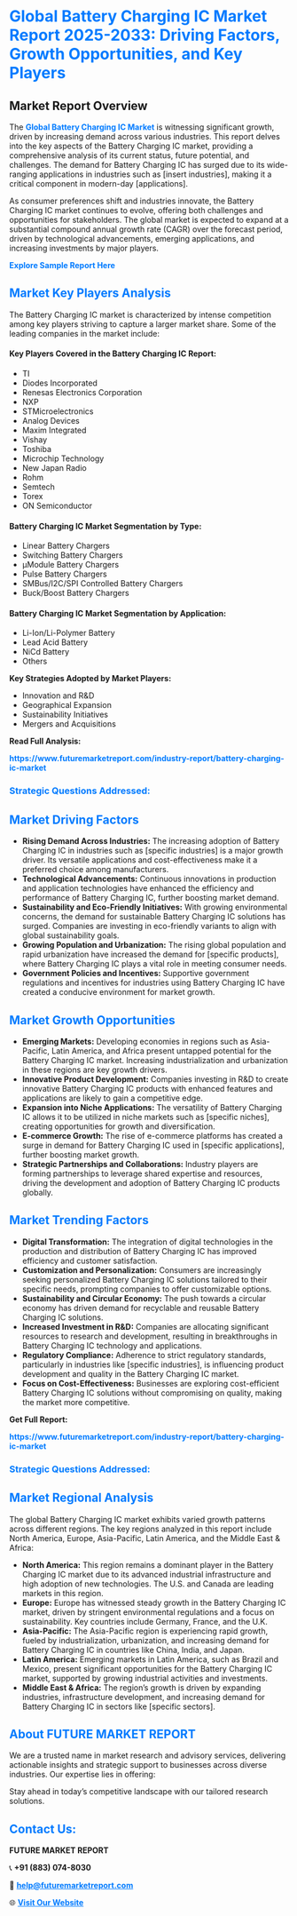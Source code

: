 <h1 style="color: #007BFF;">Global Battery Charging IC Market Report 2025-2033: Driving Factors, Growth Opportunities, and Key Players</h1>

<section id="overview">
<h2>Market Report Overview</h2>
<p>The <a href="https://www.futuremarketreport.com/industry-report/battery-charging-ic-market" style="color: #007BFF; text-decoration: none;"><strong>Global Battery Charging IC Market</strong></a> is witnessing significant growth, driven by increasing demand across various industries. This report delves into the key aspects of the Battery Charging IC market, providing a comprehensive analysis of its current status, future potential, and challenges. The demand for Battery Charging IC has surged due to its wide-ranging applications in industries such as [insert industries], making it a critical component in modern-day [applications].</p>
<p>As consumer preferences shift and industries innovate, the Battery Charging IC market continues to evolve, offering both challenges and opportunities for stakeholders. The global market is expected to expand at a substantial compound annual growth rate (CAGR) over the forecast period, driven by technological advancements, emerging applications, and increasing investments by major players.</p>
</section>

<section id="overview">
<p><a href="https://www.futuremarketreport.com/request-sample/reportId=81344" style="color: #007BFF; text-decoration: none;"><strong>Explore Sample Report Here</strong></a></p>
</section>

<section id="key-players">
<h2 style="color: #007BFF;">Market Key Players Analysis</h2>
<p>The Battery Charging IC market is characterized by intense competition among key players striving to capture a larger market share. Some of the leading companies in the market include:</p>
<h4>Key Players Covered in the Battery Charging IC Report:</h4>
<ul><li>TI</li><li>Diodes Incorporated</li><li>Renesas Electronics Corporation</li><li>NXP</li><li>STMicroelectronics</li><li>Analog Devices</li><li>Maxim Integrated</li><li>Vishay</li><li>Toshiba</li><li>Microchip Technology</li><li>New Japan Radio</li><li>Rohm</li><li>Semtech</li><li>Torex</li><li>ON Semiconductor</li></ul>
<h4>Battery Charging IC Market Segmentation by Type:</h4>
<ul><li>Linear Battery Chargers</li><li>Switching Battery Chargers</li><li>μModule Battery Chargers</li><li>Pulse Battery Chargers</li><li>SMBus/I2C/SPI Controlled Battery Chargers</li><li>Buck/Boost Battery Chargers</li></ul>

<h4>Battery Charging IC Market Segmentation by Application:</h4>
<ul><li>Li-Ion/Li-Polymer Battery</li><li>Lead Acid Battery</li><li>NiCd Battery</li><li>Others</li></ul>
<p><strong>Key Strategies Adopted by Market Players:</strong></p>
<ul>
<li>Innovation and R&D</li>
<li>Geographical Expansion</li>
<li>Sustainability Initiatives</li>
<li>Mergers and Acquisitions</li>
</ul>
</section>

<section>
<p><strong>Read Full Analysis: </strong></p><a href="https://www.futuremarketreport.com/industry-report/battery-charging-ic-market" style="color: #007BFF; text-decoration: none;"><strong>https://www.futuremarketreport.com/industry-report/battery-charging-ic-market</strong></a>
<h3 style="color: #007BFF;">Strategic Questions Addressed:</h3>
</section>

<section id="driving-factors">
<h2 style="color: #007BFF;">Market Driving Factors</h2>
<ul>
<li><strong>Rising Demand Across Industries:</strong> The increasing adoption of Battery Charging IC in industries such as [specific industries] is a major growth driver. Its versatile applications and cost-effectiveness make it a preferred choice among manufacturers.</li>
<li><strong>Technological Advancements:</strong> Continuous innovations in production and application technologies have enhanced the efficiency and performance of Battery Charging IC, further boosting market demand.</li>
<li><strong>Sustainability and Eco-Friendly Initiatives:</strong> With growing environmental concerns, the demand for sustainable Battery Charging IC solutions has surged. Companies are investing in eco-friendly variants to align with global sustainability goals.</li>
<li><strong>Growing Population and Urbanization:</strong> The rising global population and rapid urbanization have increased the demand for [specific products], where Battery Charging IC plays a vital role in meeting consumer needs.</li>
<li><strong>Government Policies and Incentives:</strong> Supportive government regulations and incentives for industries using Battery Charging IC have created a conducive environment for market growth.</li>
</ul>
</section>

<section id="growth-opportunities">
<h2 style="color: #007BFF;">Market Growth Opportunities</h2>
<ul>
<li><strong>Emerging Markets:</strong> Developing economies in regions such as Asia-Pacific, Latin America, and Africa present untapped potential for the Battery Charging IC market. Increasing industrialization and urbanization in these regions are key growth drivers.</li>
<li><strong>Innovative Product Development:</strong> Companies investing in R&D to create innovative Battery Charging IC products with enhanced features and applications are likely to gain a competitive edge.</li>
<li><strong>Expansion into Niche Applications:</strong> The versatility of Battery Charging IC allows it to be utilized in niche markets such as [specific niches], creating opportunities for growth and diversification.</li>
<li><strong>E-commerce Growth:</strong> The rise of e-commerce platforms has created a surge in demand for Battery Charging IC used in [specific applications], further boosting market growth.</li>
<li><strong>Strategic Partnerships and Collaborations:</strong> Industry players are forming partnerships to leverage shared expertise and resources, driving the development and adoption of Battery Charging IC products globally.</li>
</ul>
</section>

<section id="trending-factors">
<h2 style="color: #007BFF;">Market Trending Factors</h2>
<ul>
<li><strong>Digital Transformation:</strong> The integration of digital technologies in the production and distribution of Battery Charging IC has improved efficiency and customer satisfaction.</li>
<li><strong>Customization and Personalization:</strong> Consumers are increasingly seeking personalized Battery Charging IC solutions tailored to their specific needs, prompting companies to offer customizable options.</li>
<li><strong>Sustainability and Circular Economy:</strong> The push towards a circular economy has driven demand for recyclable and reusable Battery Charging IC solutions.</li>
<li><strong>Increased Investment in R&D:</strong> Companies are allocating significant resources to research and development, resulting in breakthroughs in Battery Charging IC technology and applications.</li>
<li><strong>Regulatory Compliance:</strong> Adherence to strict regulatory standards, particularly in industries like [specific industries], is influencing product development and quality in the Battery Charging IC market.</li>
<li><strong>Focus on Cost-Effectiveness:</strong> Businesses are exploring cost-efficient Battery Charging IC solutions without compromising on quality, making the market more competitive.</li>
</ul>
</section>

<section>
<p><strong>Get Full Report: </strong></p><a href="https://www.futuremarketreport.com/industry-report/battery-charging-ic-market" style="color: #007BFF; text-decoration: none;"><strong>https://www.futuremarketreport.com/industry-report/battery-charging-ic-market</strong></a>
<h3 style="color: #007BFF;">Strategic Questions Addressed:</h3>
</section>


<section id="regional-analysis">
<h2 style="color: #007BFF;">Market Regional Analysis</h2>
<p>The global Battery Charging IC market exhibits varied growth patterns across different regions. The key regions analyzed in this report include North America, Europe, Asia-Pacific, Latin America, and the Middle East & Africa:</p>
<ul>
<li><strong>North America:</strong> This region remains a dominant player in the Battery Charging IC market due to its advanced industrial infrastructure and high adoption of new technologies. The U.S. and Canada are leading markets in this region.</li>
<li><strong>Europe:</strong> Europe has witnessed steady growth in the Battery Charging IC market, driven by stringent environmental regulations and a focus on sustainability. Key countries include Germany, France, and the U.K.</li>
<li><strong>Asia-Pacific:</strong> The Asia-Pacific region is experiencing rapid growth, fueled by industrialization, urbanization, and increasing demand for Battery Charging IC in countries like China, India, and Japan.</li>
<li><strong>Latin America:</strong> Emerging markets in Latin America, such as Brazil and Mexico, present significant opportunities for the Battery Charging IC market, supported by growing industrial activities and investments.</li>
<li><strong>Middle East & Africa:</strong> The region’s growth is driven by expanding industries, infrastructure development, and increasing demand for Battery Charging IC in sectors like [specific sectors].</li>
</ul>
</section>

<footer>
<h2 style="color: #007BFF;">About FUTURE MARKET REPORT</h2>
<p>We are a trusted name in market research and advisory services, delivering actionable insights and strategic support to businesses across diverse industries. Our expertise lies in offering:</p>

<p>Stay ahead in today’s competitive landscape with our tailored research solutions.</p>

<h2 style="color: #007BFF;">Contact Us:</h2>
<p><strong>FUTURE MARKET REPORT</strong></p>
<p>📞 <strong>+91 (883) 074-8030</strong></p>
<p>📧 <strong><a href="mailto:help@futuremarketreport.com" style="color: #007BFF;">help@futuremarketreport.com</a></strong></p>
<p>🌐 <strong><a href="https://www.futuremarketreport.com/" style="color: #007BFF;">Visit Our Website</a></strong></p>
</footer>
